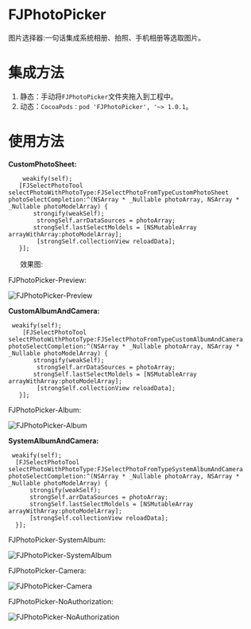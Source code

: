 # FJPhotoPicker

图片选择器:一句话集成系统相册、拍照、手机相册等选取图片。

# 集成方法

1. 静态：手动将``FJPhotoPicker``文件夹拖入到工程中。
2. 动态：``CocoaPods：pod 'FJPhotoPicker', '~> 1.0.1``。

# 使用方法
**CustomPhotoSheet:**

        weakify(self);
       [FJSelectPhotoTool selectPhotoWithPhotoType:FJSelectPhotoFromTypeCustomPhotoSheet photoSelectCompletion:^(NSArray * _Nullable photoArray, NSArray * _Nullable photoModelArray) {
           strongify(weakSelf);
            strongSelf.arrDataSources = photoArray;
           strongSelf.lastSelectMoldels = [NSMutableArray arrayWithArray:photoModelArray];
            [strongSelf.collectionView reloadData];
       }];
       
效果图:

FJPhotoPicker-Preview:

![FJPhotoPicker-Preview](https://github.com/fangjinfeng/FJPhotoPicker/blob/master/FJPhotoPickerDemo/Snapshots/FJPhotoPicker-Preview.gif)
     
     
 **CustomAlbumAndCamera:**
 
     weakify(self);
        [FJSelectPhotoTool selectPhotoWithPhotoType:FJSelectPhotoFromTypeCustomAlbumAndCamera photoSelectCompletion:^(NSArray * _Nullable photoArray, NSArray * _Nullable photoModelArray) {
           strongify(weakSelf);
            strongSelf.arrDataSources = photoArray;
           strongSelf.lastSelectMoldels = [NSMutableArray arrayWithArray:photoModelArray];
            [strongSelf.collectionView reloadData];
       }];
     
     
 FJPhotoPicker-Album:

![FJPhotoPicker-Album](https://github.com/fangjinfeng/FJPhotoPicker/blob/master/FJPhotoPickerDemo/Snapshots/FJPhotoPicker-Album.gif)

 **SystemAlbumAndCamera:**
 
     weakify(self);
      [FJSelectPhotoTool selectPhotoWithPhotoType:FJSelectPhotoFromTypeSystemAlbumAndCamera photoSelectCompletion:^(NSArray * _Nullable photoArray, NSArray * _Nullable photoModelArray) {
          strongify(weakSelf);
          strongSelf.arrDataSources = photoArray;
          strongSelf.lastSelectMoldels = [NSMutableArray arrayWithArray:photoModelArray];
          [strongSelf.collectionView reloadData];
      }];


FJPhotoPicker-SystemAlbum:

![FJPhotoPicker-SystemAlbum](https://github.com/fangjinfeng/FJPhotoPicker/blob/master/FJPhotoPickerDemo/Snapshots/FJPhotoPicker-SystemAlbum.gif)


FJPhotoPicker-Camera:

![FJPhotoPicker-Camera](https://github.com/fangjinfeng/FJPhotoPicker/blob/master/FJPhotoPickerDemo/Snapshots/FJPhotoPicker-Camera.gif)


FJPhotoPicker-NoAuthorization:

![FJPhotoPicker-NoAuthorization](https://github.com/fangjinfeng/FJPhotoPicker/blob/master/FJPhotoPickerDemo/Snapshots/FJPhotoPicker-NoAuthorization.gif)
